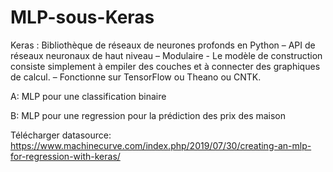 # MLP-sous-Keras


Keras :
 Bibliothèque de réseaux de neurones profonds en Python – API de réseaux neuronaux de haut niveau – Modulaire - Le modèle de construction consiste simplement à empiler des couches et à connecter des graphiques de calcul. – Fonctionne sur TensorFlow ou Theano ou CNTK. 
 
 
 
 A: MLP pour une  classification  binaire 

 B: MLP  pour une regression pour la prédiction des prix des maison 
 
 
 Télécharger datasource: https://www.machinecurve.com/index.php/2019/07/30/creating-an-mlp-for-regression-with-keras/ 
